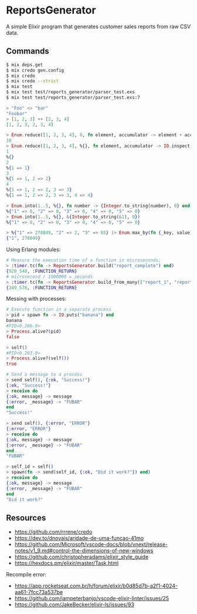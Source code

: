 # ReportsGenerator

A simple Elixir program that generates customer sales reports from raw CSV data.

## Commands

```bash
$ mix deps.get
$ mix credo gen.config
$ mix credo
$ mix credo --strict
$ mix test
$ mix test test/reports_generator/parser_test.exs
$ mix test test/reports_generator/parser_test.exs:7
```

```elixir
> "Foo" <> "bar"
"Foobar"
> [1, 2, 3] ++ [2, 3, 4]
[1, 2, 3, 2, 3, 4]

> Enum.reduce([1, 2, 3, 4], 0, fn element, accumulator -> element + accumulator end)
10
> Enum.reduce([1, 2, 3, 4], %{}, fn element, accumulator -> IO.inspect(element); IO.inspect(accumulator); Map.put(accumulator, element, element) end)
1
%{}
2
%{1 => 1}
3
%{1 => 1, 2 => 2}
4
%{1 => 1, 2 => 2, 3 => 3}
%{1 => 1, 2 => 2, 3 => 3, 4 => 4}

> Enum.into(1..5, %{}, fn number -> {Integer.to_string(number), 0} end)
%{"1" => 0, "2" => 0, "3" => 0, "4" => 0, "5" => 0}
> Enum.into(1..5, %{}, &{Integer.to_string(&1), 0})
%{"1" => 0, "2" => 0, "3" => 0, "4" => 0, "5" => 0}

> %{"1" => 278849, "2" => 2, "3" => 65} |> Enum.max_by(fn {_key, value} -> value end)
{"1", 278849}
```

Using Erlang modules:

```elixir
# Measure the execution time of a function in microseconds:
> :timer.tc(fn -> ReportsGenerator.build("report_complete") end)
{920_548, :FUNCTION_RETURN}
# microsecond / 1000000 = seconds
> :timer.tc(fn -> ReportsGenerator.build_from_many(["report_1", "report_2", "report_3"]) end)
{249_578, :FUNCTION_RETURN}
```

Messing with processes:

```elixir
# Execute function in a separate process
> pid = spawn fn -> IO.puts("banana") end
banana
#PID<0.206.0>
> Process.alive?(pid)
false

> self()
#PID<0.203.0>
> Process.alive?(self())
true

# Send a message to a process
> send self(), {:ok, "Success!"}
{:ok, "Success!"}
> receive do
{:ok, message} -> message
{:error, _message} -> "FUBAR"
end
"Success!"

> send self(), {:error, "ERROR"}
{:error, "ERROR"}
> receive do
{:ok, message} -> message
{:error, _message} -> "FUBAR"
end
"FUBAR"

> self_id = self()
> spawn(fn -> send(self_id, {:ok, "Did it work?"}) end)
> receive do
{:ok, message} -> message
{:error, _message} -> "FUBAR"
end
"Did it work?"
```

## Resources

- https://github.com/rrrene/credo
- https://dev.to/dnovais/aridade-de-uma-funcao-41mo
- https://github.com/Microsoft/vscode-docs/blob/vnext/release-notes/v1_9.md#control-the-dimensions-of-new-windows
- https://github.com/christopheradams/elixir_style_guide
- https://hexdocs.pm/elixir/master/Task.html

Recompile error:

- https://app.rocketseat.com.br/h/forum/elixir/b0d85d7b-a2f1-4024-aa61-7fcc73a537be
- https://github.com/iampeterbanjo/vscode-elixir-linter/issues/25
- https://github.com/JakeBecker/elixir-ls/issues/93
